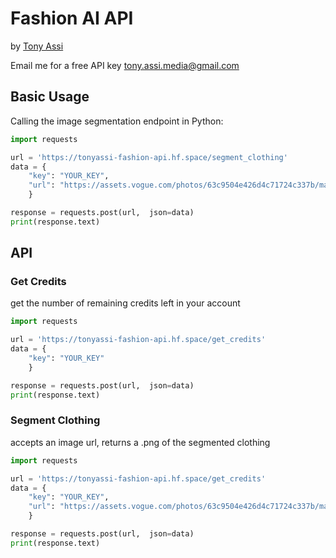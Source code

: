 # Fashion AI API
by [Tony Assi](https://www.tonyassi.com/)

Email me for a free API key <tony.assi.media@gmail.com>

## Basic Usage
Calling the image segmentation endpoint in Python:
```python
import requests

url = 'https://tonyassi-fashion-api.hf.space/segment_clothing'
data = {
    "key": "YOUR_KEY",
    "url": "https://assets.vogue.com/photos/63c9504e426d4c71724c337b/master/w_1280%2Cc_limit/00001-rains-fall-2023-menswear-credit-filippo-fior-brand.jpg"
    }

response = requests.post(url,  json=data)
print(response.text)
```
## API
### Get Credits
get the number of remaining credits left in your account
```python
import requests

url = 'https://tonyassi-fashion-api.hf.space/get_credits'
data = {
    "key": "YOUR_KEY"
    }

response = requests.post(url,  json=data)
print(response.text)
```
### Segment Clothing
accepts an image url, returns a .png of the segmented clothing
```python
import requests

url = 'https://tonyassi-fashion-api.hf.space/get_credits'
data = {
    "key": "YOUR_KEY",
    "url": "https://assets.vogue.com/photos/63c9504e426d4c71724c337b/master/w_1280%2Cc_limit/00001-rains-fall-2023-menswear-credit-filippo-fior-brand.jpg"
    }

response = requests.post(url,  json=data)
print(response.text)
```
